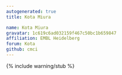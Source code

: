 ```yaml
---
autogenerated: true
title: Kota Miura

name: Kota Miura
gravatar: 1c619c6ad032159f467c50bc1b659847
affiliation: EMBL Heidelberg
forum: Kota
github: cmci
---
```

{% include warning/stub %}

